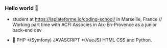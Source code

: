 ### Hello world 👋


- student at https://laplateforme.io/coding-school/  in Marseille, France // Working part time with ACFI Associes in Aix-En-Provence as a junior back-end dev

- 🔭   PHP *(Symfony) JAVASCRIPT *(VueJS) HTML CSS and Python.
